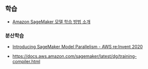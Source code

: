 ## 학습 ##

* [Amazon SageMaker 모델 학습 방법 소개](https://www.youtube.com/watch?v=oQ7glJfD-BQ)


### 분산학습 ###
* [Introducing SageMaker Model Parallelism - AWS re:Invent 2020](https://www.youtube.com/watch?v=eo2zgncnf-M)

* https://docs.aws.amazon.com/sagemaker/latest/dg/training-compiler.html
